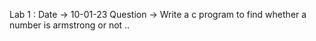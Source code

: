 Lab 1 : 
Date -> 10-01-23
Question ->
   Write a c program to find whether a number is armstrong or not ..